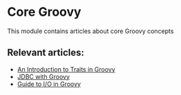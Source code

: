 # Core Groovy

This module contains articles about core Groovy concepts

## Relevant articles:
- [An Introduction to Traits in Groovy](https://www.baeldung.com/groovy-traits)
- [JDBC with Groovy](https://www.baeldung.com/jdbc-groovy)
- [Guide to I/O in Groovy](https://www.baeldung.com/groovy-io)


